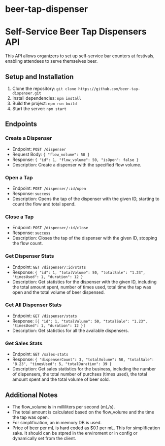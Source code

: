 # beer-tap-dispenser
# Self-Service Beer Tap Dispensers API

This API allows organizers to set up self-service bar counters at festivals, enabling attendees to serve themselves beer.

## Setup and Installation

1. Clone the repository: `git clone https://github.com/beer-tap-dispenser.git`
2. Install dependencies: `npm install`
3. Build the project: `npm run build`
4. Start the server: `npm start`

## Endpoints

### Create a Dispenser

- Endpoint: `POST /dispenser`
- Request Body: `{ "flow_volume": 50 }`
- Response: `{ "id": 1, "flow_volume": 50, "isOpen": false }`
- Description: Create a dispenser with the specified flow volume.

### Open a Tap

- Endpoint: `POST /dispenser/:id/open`
- Response: `success`
- Description: Opens the tap of the dispenser with the given ID, starting to count the flow and total spend.

### Close a Tap

- Endpoint: `POST /dispenser/:id/close`
- Response: `success`
- Description: Closes the tap of the dispenser with the given ID, stopping the flow count.

### Get Dispenser Stats

- Endpoint: `GET /dispenser/:id/stats`
- Response: `{ "id": 1, "totalVolume": 50, "totalSale": "1.23", "timesUsed": 1, "duration": 12 }`
- Description: Get statistics for the dispenser with the given ID, including the total amount spent, number of times used, total time the tap was open and the total volume of beer dispensed.


### Get All Dispenser Stats

- Endpoint: `GET /dispenser/stats`
- Response: `[{ "id": 1, "totalVolume": 50, "totalSale": "1.23", "timesUsed": 1, "duration": 12 }]`
- Description: Get statistics for all the available dispensers.

### Get Sales Stats

- Endpoint: `GET /sales-stats`
- Response: `{ "dispenserCount": 3, "totalVolume": 50, "totalSale": "8.23", "timesUsed": 5, "totalDuration": 39 }`
- Description: Get sales statistics for the business, including the number of dispensers, the total number of purchses (times used), the total amount spent and the total volume of beer sold.

## Additional Notes

- The flow_volume is in milliliters per second (mL/s).
- The total amount is calculated based on the flow_volume and the time the tap was open.
- For simplification, an in memory DB is used.
- Price of beer per mL is hard coded as $0.1 per mL. This for simplification sake. It should can be stpred in the enviroment or in config or dynamically set from the client.
